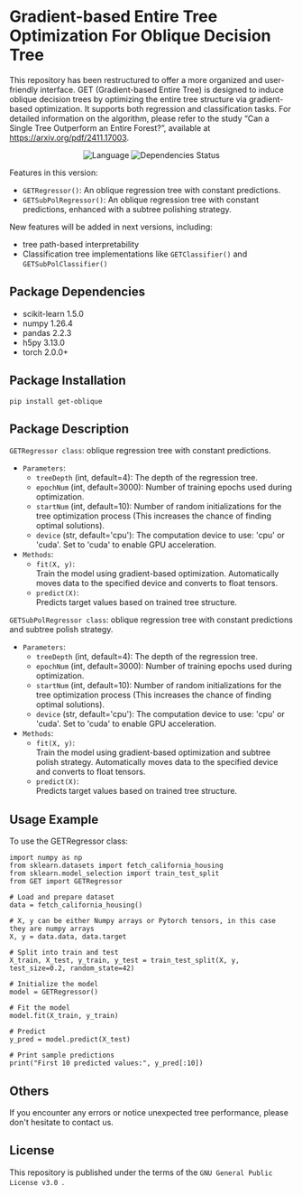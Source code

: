 # Gradient-based Entire Tree Optimization For Oblique Decision Tree
This repository has been restructured to offer a more organized and user-friendly interface. GET (Gradient-based Entire Tree) is designed to induce oblique decision trees by optimizing the entire tree structure via gradient-based optimization. It supports both regression and classification tasks. For detailed information on the algorithm, please refer to the study “Can a Single Tree Outperform an Entire Forest?”, available at https://arxiv.org/pdf/2411.17003.


<div align="center">

![Language](https://img.shields.io/badge/language-Python-blue?&logo=python)
![Dependencies Status](https://img.shields.io/badge/dependencies-PyTorch-brightgreen.svg)
<!-- [![License](https://img.shields.io/github/license/maoqiangqiang/GET)](https://github.com/maoqiangqiang/GET/blob/main/LICENSE) -->

</div>


Features in this version:
- `GETRegressor()`: An oblique regression tree with constant predictions.
- `GETSubPolRegressor()`: An oblique regression tree with constant predictions, enhanced with a subtree polishing strategy.

New features will be added in next versions, including:
- tree path-based interpretability
- Classification tree implementations like `GETClassifier()` and `GETSubPolClassifier()`


## Package Dependencies
- scikit-learn 1.5.0
- numpy 1.26.4
- pandas 2.2.3
- h5py 3.13.0
- torch 2.0.0+


## Package Installation
```Shell
pip install get-oblique
```


## Package Description 
`GETRegressor class`: oblique regression tree with constant predictions. <br>
- `Parameters`:
  - `treeDepth` (int, default=4): The depth of the regression tree.
  - `epochNum` (int, default=3000): Number of training epochs used during optimization.
  - `startNum` (int, default=10): Number of random initializations for the tree optimization process (This increases the chance of finding optimal solutions).
  - `device` (str, default='cpu'): The computation device to use: 'cpu' or 'cuda'. Set to 'cuda' to enable GPU acceleration.
- `Methods`:
  - `fit(X, y)`: <br>
    Train the model using gradient-based optimization. Automatically moves data to the specified device and converts to float tensors.
  - `predict(X)`: <br>
    Predicts target values based on trained tree structure.

`GETSubPolRegressor class`: oblique regression tree with constant predictions and subtree polish strategy. <br>
- `Parameters`:
  - `treeDepth` (int, default=4): The depth of the regression tree.
  - `epochNum` (int, default=3000): Number of training epochs used during optimization.
  - `startNum` (int, default=10): Number of random initializations for the tree optimization process (This increases the chance of finding optimal solutions).
  - `device` (str, default='cpu'): The computation device to use: 'cpu' or 'cuda'. Set to 'cuda' to enable GPU acceleration.
- `Methods`:
  - `fit(X, y)`: <br>
    Train the model using gradient-based optimization and subtree polish strategy. Automatically moves data to the specified device and converts to float tensors.
  - `predict(X)`: <br>
    Predicts target values based on trained tree structure.


## Usage Example
To use the GETRegressor class:
```Shell
import numpy as np
from sklearn.datasets import fetch_california_housing
from sklearn.model_selection import train_test_split
from GET import GETRegressor

# Load and prepare dataset
data = fetch_california_housing()

# X, y can be either Numpy arrays or Pytorch tensors, in this case they are numpy arrays
X, y = data.data, data.target

# Split into train and test
X_train, X_test, y_train, y_test = train_test_split(X, y, test_size=0.2, random_state=42)

# Initialize the model
model = GETRegressor()

# Fit the model
model.fit(X_train, y_train)

# Predict
y_pred = model.predict(X_test)

# Print sample predictions
print("First 10 predicted values:", y_pred[:10])
```


## Others 
If you encounter any errors or notice unexpected tree performance, please don't hesitate to contact us.

## License
This repository is published under the terms of the `GNU General Public License v3.0 `. 
